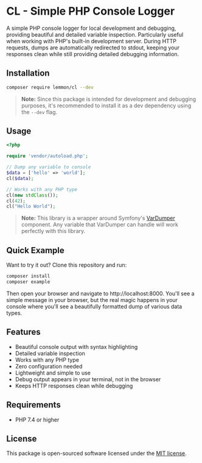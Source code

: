 # CL - Simple PHP Console Logger

A simple PHP console logger for local development and debugging, providing beautiful and detailed variable inspection. Particularly useful when working with PHP's built-in development server. During HTTP requests, dumps are automatically redirected to stdout, keeping your responses clean while still providing detailed debugging information.

## Installation

```bash
composer require lemmon/cl --dev
```

> **Note:** Since this package is intended for development and debugging purposes, it's recommended to install it as a dev dependency using the `--dev` flag.

## Usage

```php
<?php

require 'vendor/autoload.php';

// Dump any variable to console
$data = ['hello' => 'world'];
cl($data);

// Works with any PHP type
cl(new stdClass());
cl(42);
cl("Hello World");
```

> **Note:** This library is a wrapper around Symfony's [VarDumper](https://symfony.com/doc/current/components/var_dumper.html) component. Any variable that VarDumper can handle will work perfectly with this library.

## Quick Example

Want to try it out? Clone this repository and run:

```bash
composer install
composer example
```

Then open your browser and navigate to http://localhost:8000. You'll see a simple message in your browser, but the real magic happens in your console where you'll see a beautifully formatted dump of various data types.

## Features

- Beautiful console output with syntax highlighting
- Detailed variable inspection
- Works with any PHP type
- Zero configuration needed
- Lightweight and simple to use
- Debug output appears in your terminal, not in the browser
- Keeps HTTP responses clean while debugging

## Requirements

- PHP 7.4 or higher

## License

This package is open-sourced software licensed under the [MIT license](LICENSE).
